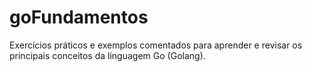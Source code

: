 # goFundamentos
Exercícios práticos e exemplos comentados para aprender e revisar os principais conceitos da linguagem Go (Golang). 
